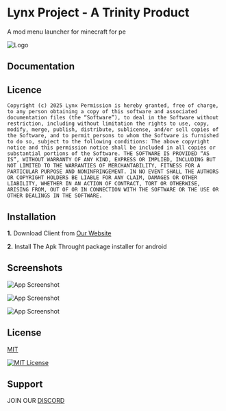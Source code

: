 
# Lynx Project - A Trinity Product

A mod menu launcher for minecraft for pe 


![Logo](https://i.postimg.cc/9QFR0rwV/20241220-031254.png)


## Documentation




## Licence

``` Copyright (c) 2025 Lynx Permission is hereby granted, free of charge, to any person obtaining a copy of this software and associated documentation files (the “Software”), to deal in the Software without restriction, including without limitation the rights to use, copy, modify, merge, publish, distribute, sublicense, and/or sell copies of the Software, and to permit persons to whom the Software is furnished to do so, subject to the following conditions: The above copyright notice and this permission notice shall be included in all copies or substantial portions of the Software. THE SOFTWARE IS PROVIDED “AS IS”, WITHOUT WARRANTY OF ANY KIND, EXPRESS OR IMPLIED, INCLUDING BUT NOT LIMITED TO THE WARRANTIES OF MERCHANTABILITY, FITNESS FOR A PARTICULAR PURPOSE AND NONINFRINGEMENT. IN NO EVENT SHALL THE AUTHORS OR COPYRIGHT HOLDERS BE LIABLE FOR ANY CLAIM, DAMAGES OR OTHER LIABILITY, WHETHER IN AN ACTION OF CONTRACT, TORT OR OTHERWISE, ARISING FROM, OUT OF OR IN CONNECTION WITH THE SOFTWARE OR THE USE OR OTHER DEALINGS IN THE SOFTWARE.  ```
## Installation

**1.** Download Client from [Our Website](https://prlynx.netlify.app)

**2.** Install The Apk Throught package installer for android

    
## Screenshots

![App Screenshot](https://i.postimg.cc/z3MFpW9m/image.png)

![App Screenshot](https://i.postimg.cc/28vtXS0Q/image.png)

![App Screenshot](https://i.postimg.cc/CKKmYhs6/image.png)




## License

[MIT](https://choosealicense.com/licenses/mit/)

[![MIT License](https://img.shields.io/badge/License-MIT-green.svg)](https://choosealicense.com/licenses/mit/)
## Support

JOIN OUR [DISCORD](https://www.github.com/)

